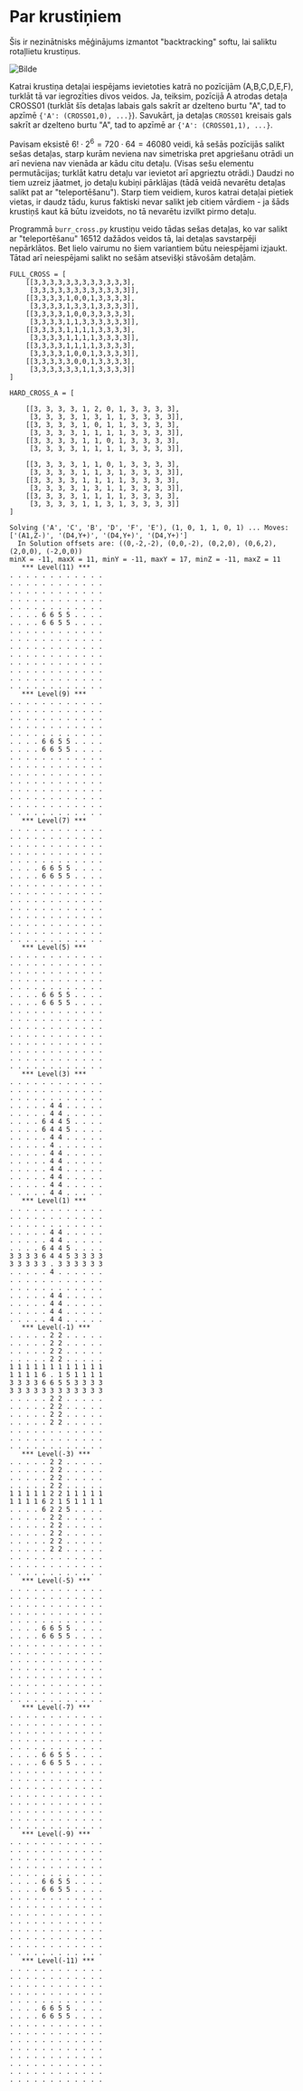 # Par krustiņiem

Šis ir nezinātnisks mēģinājums izmantot "backtracking" softu, lai saliktu rotaļlietu krustiņus. 

![Bilde](images/six-piece-burr.png)

Katrai krustiņa detaļai iespējams ievietoties katrā no pozīcijām (A,B,C,D,E,F), 
turklāt tā var iegrozīties divos veidos. Ja, teiksim, pozīcijā A atrodas detaļa
CROSS01 (turklāt šīs detaļas labais gals sakrīt ar dzelteno burtu "A", tad 
to apzīmē `{'A': (CROSS01,0), ...}`). Savukārt, ja detaļas `CROSS01` kreisais gals
sakrīt ar dzelteno burtu "A", tad to apzīmē ar `{'A': (CROSS01,1), ...}`. 

Pavisam eksistē $6! \cdot 2^6 = 720 \cdot 64 = 46080$ veidi, kā sešās pozīcijās salikt sešas 
detaļas, starp kurām neviena nav simetriska pret apgriešanu otrādi 
un arī neviena nav vienāda ar kādu citu detaļu. 
(Visas sešu elementu permutācijas; turklāt katru detaļu var 
ievietot arī apgrieztu otrādi.)
Daudzi no tiem uzreiz jāatmet, jo detaļu kubiņi pārklājas (tādā veidā nevarētu 
detaļas salikt pat ar "teleportēšanu"). Starp tiem veidiem, kuros katrai 
detaļai pietiek vietas, ir daudz tādu, kurus faktiski nevar salikt jeb citiem 
vārdiem - ja šāds krustiņš kaut kā būtu izveidots, no tā nevarētu izvilkt pirmo detaļu. 

Programmā `burr_cross.py` krustiņu veido tādas sešas detaļas, ko var salikt ar "teleportēšanu"
$16512$ dažādos veidos tā, lai detaļas savstarpēji nepārklātos. Bet lielo 
vairumu no šiem variantiem būtu neiespējami izjaukt. Tātad arī neiespējami salikt no 
sešām atsevišķi stāvošām detaļām. 


```
FULL_CROSS = [
    [[3,3,3,3,3,3,3,3,3,3,3,3],
     [3,3,3,3,3,3,3,3,3,3,3,3]],
    [[3,3,3,3,1,0,0,1,3,3,3,3],
     [3,3,3,3,1,3,3,1,3,3,3,3]],
    [[3,3,3,3,1,0,0,3,3,3,3,3],
     [3,3,3,3,1,1,3,3,3,3,3,3]],
    [[3,3,3,3,1,1,1,1,3,3,3,3],
     [3,3,3,3,1,1,1,1,3,3,3,3]],
    [[3,3,3,3,1,1,1,1,3,3,3,3],
     [3,3,3,3,1,0,0,1,3,3,3,3]],
    [[3,3,3,3,3,0,0,1,3,3,3,3],
     [3,3,3,3,3,3,1,1,3,3,3,3]]
]

HARD_CROSS_A = [

    [[3, 3, 3, 3, 1, 2, 0, 1, 3, 3, 3, 3],
     [3, 3, 3, 3, 1, 3, 1, 1, 3, 3, 3, 3]],
    [[3, 3, 3, 3, 1, 0, 1, 1, 3, 3, 3, 3],
     [3, 3, 3, 3, 1, 1, 1, 1, 3, 3, 3, 3]],
    [[3, 3, 3, 3, 1, 1, 0, 1, 3, 3, 3, 3],
     [3, 3, 3, 3, 1, 1, 1, 1, 3, 3, 3, 3]],
     
    [[3, 3, 3, 3, 1, 1, 0, 1, 3, 3, 3, 3],
     [3, 3, 3, 3, 1, 1, 3, 1, 3, 3, 3, 3]],
    [[3, 3, 3, 3, 1, 1, 1, 1, 3, 3, 3, 3],
     [3, 3, 3, 3, 1, 3, 1, 1, 3, 3, 3, 3]],
    [[3, 3, 3, 3, 1, 1, 1, 1, 3, 3, 3, 3],
     [3, 3, 3, 3, 1, 1, 3, 1, 3, 3, 3, 3]]
]
```



```
Solving ('A', 'C', 'B', 'D', 'F', 'E'), (1, 0, 1, 1, 0, 1) ... Moves: ['(A1,Z-)', '(D4,Y+)', '(D4,Y+)', '(D4,Y+)']
  In Solution offsets are: ((0,-2,-2), (0,0,-2), (0,2,0), (0,6,2), (2,0,0), (-2,0,0))
minX = -11, maxX = 11, minY = -11, maxY = 17, minZ = -11, maxZ = 11
   *** Level(11) ***
. . . . . . . . . . . . 
. . . . . . . . . . . . 
. . . . . . . . . . . . 
. . . . . . . . . . . . 
. . . . . . . . . . . . 
. . . . 6 6 5 5 . . . . 
. . . . 6 6 5 5 . . . . 
. . . . . . . . . . . . 
. . . . . . . . . . . . 
. . . . . . . . . . . . 
. . . . . . . . . . . . 
. . . . . . . . . . . . 
. . . . . . . . . . . . 
. . . . . . . . . . . . 
. . . . . . . . . . . . 
   *** Level(9) ***
. . . . . . . . . . . . 
. . . . . . . . . . . . 
. . . . . . . . . . . . 
. . . . . . . . . . . . 
. . . . . . . . . . . . 
. . . . 6 6 5 5 . . . . 
. . . . 6 6 5 5 . . . . 
. . . . . . . . . . . . 
. . . . . . . . . . . . 
. . . . . . . . . . . . 
. . . . . . . . . . . . 
. . . . . . . . . . . . 
. . . . . . . . . . . . 
. . . . . . . . . . . . 
. . . . . . . . . . . . 
   *** Level(7) ***
. . . . . . . . . . . . 
. . . . . . . . . . . . 
. . . . . . . . . . . . 
. . . . . . . . . . . . 
. . . . . . . . . . . . 
. . . . 6 6 5 5 . . . . 
. . . . 6 6 5 5 . . . . 
. . . . . . . . . . . . 
. . . . . . . . . . . . 
. . . . . . . . . . . . 
. . . . . . . . . . . . 
. . . . . . . . . . . . 
. . . . . . . . . . . . 
. . . . . . . . . . . . 
. . . . . . . . . . . . 
   *** Level(5) ***
. . . . . . . . . . . . 
. . . . . . . . . . . . 
. . . . . . . . . . . . 
. . . . . . . . . . . . 
. . . . . . . . . . . . 
. . . . 6 6 5 5 . . . . 
. . . . 6 6 5 5 . . . . 
. . . . . . . . . . . . 
. . . . . . . . . . . . 
. . . . . . . . . . . . 
. . . . . . . . . . . . 
. . . . . . . . . . . . 
. . . . . . . . . . . . 
. . . . . . . . . . . . 
. . . . . . . . . . . . 
   *** Level(3) ***
. . . . . . . . . . . . 
. . . . . . . . . . . . 
. . . . . . . . . . . . 
. . . . . 4 4 . . . . . 
. . . . . 4 4 . . . . . 
. . . . 6 4 4 5 . . . . 
. . . . 6 4 4 5 . . . . 
. . . . . 4 4 . . . . . 
. . . . . 4 . . . . . . 
. . . . . 4 4 . . . . . 
. . . . . 4 4 . . . . . 
. . . . . 4 4 . . . . . 
. . . . . 4 4 . . . . . 
. . . . . 4 4 . . . . . 
. . . . . 4 4 . . . . . 
   *** Level(1) ***
. . . . . . . . . . . . 
. . . . . . . . . . . . 
. . . . . . . . . . . . 
. . . . . 4 4 . . . . . 
. . . . . 4 4 . . . . . 
. . . . 6 4 4 5 . . . . 
3 3 3 3 6 4 4 5 3 3 3 3 
3 3 3 3 3 . 3 3 3 3 3 3 
. . . . . 4 . . . . . . 
. . . . . . . . . . . . 
. . . . . . . . . . . . 
. . . . . 4 4 . . . . . 
. . . . . 4 4 . . . . . 
. . . . . 4 4 . . . . . 
. . . . . 4 4 . . . . . 
   *** Level(-1) ***
. . . . . 2 2 . . . . . 
. . . . . 2 2 . . . . . 
. . . . . 2 2 . . . . . 
. . . . . 2 2 . . . . . 
1 1 1 1 1 1 1 1 1 1 1 1 
1 1 1 1 6 . 1 5 1 1 1 1 
3 3 3 3 6 6 5 5 3 3 3 3 
3 3 3 3 3 3 3 3 3 3 3 3 
. . . . . 2 2 . . . . . 
. . . . . 2 2 . . . . . 
. . . . . 2 2 . . . . . 
. . . . . 2 2 . . . . . 
. . . . . . . . . . . . 
. . . . . . . . . . . . 
. . . . . . . . . . . . 
   *** Level(-3) ***
. . . . . 2 2 . . . . . 
. . . . . 2 2 . . . . . 
. . . . . 2 2 . . . . . 
. . . . . 2 2 . . . . . 
1 1 1 1 1 2 2 1 1 1 1 1 
1 1 1 1 6 2 1 5 1 1 1 1 
. . . . 6 2 2 5 . . . . 
. . . . . 2 2 . . . . . 
. . . . . 2 2 . . . . . 
. . . . . 2 2 . . . . . 
. . . . . 2 2 . . . . . 
. . . . . 2 2 . . . . . 
. . . . . . . . . . . . 
. . . . . . . . . . . . 
. . . . . . . . . . . . 
   *** Level(-5) ***
. . . . . . . . . . . . 
. . . . . . . . . . . . 
. . . . . . . . . . . . 
. . . . . . . . . . . . 
. . . . . . . . . . . . 
. . . . 6 6 5 5 . . . . 
. . . . 6 6 5 5 . . . . 
. . . . . . . . . . . . 
. . . . . . . . . . . . 
. . . . . . . . . . . . 
. . . . . . . . . . . . 
. . . . . . . . . . . . 
. . . . . . . . . . . . 
. . . . . . . . . . . . 
. . . . . . . . . . . . 
   *** Level(-7) ***
. . . . . . . . . . . . 
. . . . . . . . . . . . 
. . . . . . . . . . . . 
. . . . . . . . . . . . 
. . . . . . . . . . . . 
. . . . 6 6 5 5 . . . . 
. . . . 6 6 5 5 . . . . 
. . . . . . . . . . . . 
. . . . . . . . . . . . 
. . . . . . . . . . . . 
. . . . . . . . . . . . 
. . . . . . . . . . . . 
. . . . . . . . . . . . 
. . . . . . . . . . . . 
. . . . . . . . . . . . 
   *** Level(-9) ***
. . . . . . . . . . . . 
. . . . . . . . . . . . 
. . . . . . . . . . . . 
. . . . . . . . . . . . 
. . . . . . . . . . . . 
. . . . 6 6 5 5 . . . . 
. . . . 6 6 5 5 . . . . 
. . . . . . . . . . . . 
. . . . . . . . . . . . 
. . . . . . . . . . . . 
. . . . . . . . . . . . 
. . . . . . . . . . . . 
. . . . . . . . . . . . 
. . . . . . . . . . . . 
. . . . . . . . . . . . 
   *** Level(-11) ***
. . . . . . . . . . . . 
. . . . . . . . . . . . 
. . . . . . . . . . . . 
. . . . . . . . . . . . 
. . . . . . . . . . . . 
. . . . 6 6 5 5 . . . . 
. . . . 6 6 5 5 . . . . 
. . . . . . . . . . . . 
. . . . . . . . . . . . 
. . . . . . . . . . . . 
. . . . . . . . . . . . 
. . . . . . . . . . . . 
. . . . . . . . . . . . 
. . . . . . . . . . . . 
. . . . . . . . . . . . 
```
